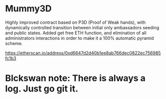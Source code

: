 # Mummy3D
Highly improved contract based on P3D (Proof of Weak hands), with dynamically controlled transition between initial only ambassadors seeding and public states. Added get free ETH function, and elimination of all administrators interactions in order to make it a 100% automatic pyramid scheme.

https://etherscan.io/address/0xd6647d2d40b1ee8ab766dec0822ec756985fc1b3

# Blckswan note: There is always a log. Just go git it.
